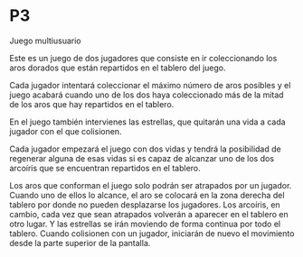 # P3
Juego multiusuario 

Este es un juego de dos jugadores que consiste en ir coleccionando los aros dorados que están repartidos en el tablero del juego.

Cada jugador intentará coleccionar el máximo número de aros posibles y el juego acabará cuando uno de los dos haya coleccionado más de la mitad de los aros que hay repartidos en el tablero.

En el juego también intervienes las estrellas, que quitarán una vida a cada jugador con el que colisionen.

Cada jugador empezará el juego con dos vidas y tendrá la posibilidad de regenerar alguna de esas vidas si es capaz de alcanzar uno de los dos arcoíris que se encuentran repartidos en el tablero. 

Los aros que conforman el juego solo podrán ser atrapados por un jugador. Cuando uno de ellos lo alcance, el aro se colocará en la zona derecha del tablero por donde no pueden desplazarse los jugadores. Los arcoíris, en cambio, cada vez que sean atrapados volverán a aparecer en el tablero en otro lugar. Y las estrellas se irán moviendo de forma continua por todo el tablero. Cuando colisionen con un jugador, iniciarán de nuevo el movimiento desde la parte superior de la pantalla.
